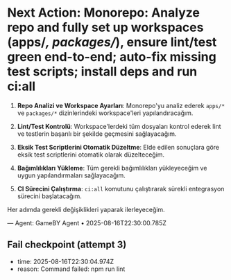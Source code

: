 # Next Action: Monorepo: Analyze repo and fully set up workspaces (apps/*, packages/*), ensure lint/test green end-to-end; auto-fix missing test scripts; install deps and run ci:all

1. **Repo Analizi ve Workspace Ayarları**: Monorepo'yu analiz ederek `apps/*` ve `packages/*` dizinlerindeki workspace'leri yapılandıracağım.

2. **Lint/Test Kontrolü**: Workspace'lerdeki tüm dosyaları kontrol ederek lint ve testlerin başarılı bir şekilde geçmesini sağlayacağım.

3. **Eksik Test Scriptlerini Otomatik Düzeltme**: Elde edilen sonuçlara göre eksik test scriptlerini otomatik olarak düzelteceğim.

4. **Bağımlılıkları Yükleme**: Tüm gerekli bağımlılıkları yükleyeceğim ve uygun yapılandırmaları sağlayacağım.

5. **CI Sürecini Çalıştırma**: `ci:all` komutunu çalıştırarak sürekli entegrasyon sürecini başlatacağım. 

Her adımda gerekli değişiklikleri yaparak ilerleyeceğim.

— Agent: GameBY Agent • 2025-08-16T22:30:00.785Z


## Fail checkpoint (attempt 3)
- time: 2025-08-16T22:30:04.974Z
- reason: Command failed: npm run lint
